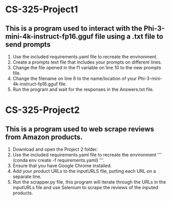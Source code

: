# CS-325-Project1
## This is a program used to interact with the Phi-3-mini-4k-instruct-fp16.gguf file using a .txt file to send prompts
1. Use the included requirements.yaml file to recreate the environment.
2. Create a prompts text file that includes your prompts on different lines.
3. Change the file opened in the f1 variable on line 10 to the new prompts file.
4. Change the filename on line 6 to the name/location of your Phi-3-mini-4k-instruct-fp16.gguf file.
5. Run the program and wait for the responses in the Answers.txt file.

# CS-325-Project2
## This is a program used to web scrape reviews from Amazon products.
1. Download and open the Project 2 folder.
2. Use the included requirements.yaml file to recreate the environment ''' (conda env create -f requirements.yaml) '''.
3. Ensure that you have Google Chrome installed.
4. Add your product URLs to the inputURLS file, putting each URL on a separate line.
5. Run the scrapper.py file, this program will iterate through the URLs in the inputURLs file and use Selenium to scrape the reviews of the inputed products.

